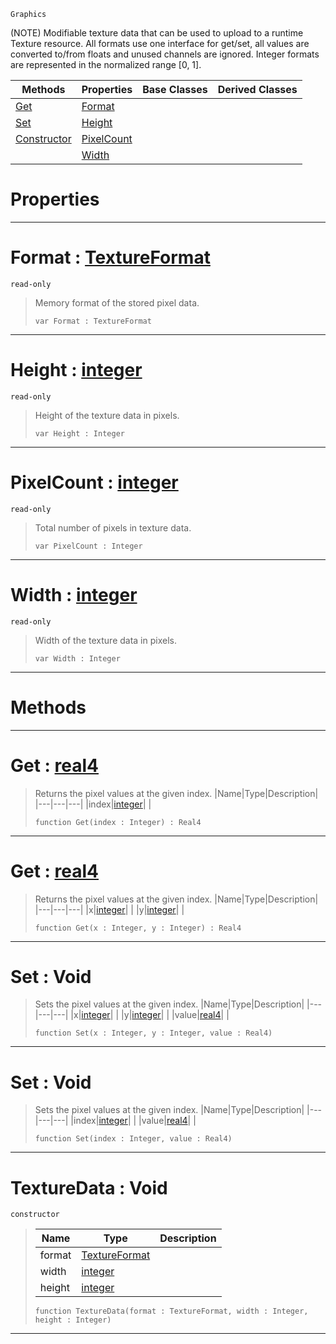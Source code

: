  `Graphics`

(NOTE) Modifiable texture data that can be used to upload to a runtime Texture resource. All formats use one interface for get/set, all values are converted to/from floats and unused channels are ignored. Integer formats are represented in the normalized range [0, 1].

|Methods|Properties|Base Classes|Derived Classes|
|---|---|---|---|
|[ Get](texturedata.md#get-zilch-engine-document)|[ Format](texturedata.md#format-zilch-engine-docum)| | |
|[ Set](texturedata.md#set-void)|[ Height](texturedata.md#height-zilch-engine-docum)| | |
|[ Constructor](texturedata.md#texturedata-void)|[ PixelCount](texturedata.md#pixelcount-zilch-engine-d)| | |
| |[ Width](texturedata.md#width-zilch-engine-docume)| | |


 #  Properties


---  
 #  Format : [TextureFormat](../enum_reference.md#textureformat)

 `read-only`

> Memory format of the stored pixel data.
> ```TS:Nada
> var Format : TextureFormat


---  
 #  Height : [integer](../nada_base_types/integer.md)

 `read-only`

> Height of the texture data in pixels.
> ```TS:Nada
> var Height : Integer


---  
 #  PixelCount : [integer](../nada_base_types/integer.md)

 `read-only`

> Total number of pixels in texture data.
> ```TS:Nada
> var PixelCount : Integer


---  
 #  Width : [integer](../nada_base_types/integer.md)

 `read-only`

> Width of the texture data in pixels.
> ```TS:Nada
> var Width : Integer


---  
 #  Methods


---  
 #  Get : [real4](../nada_base_types/real4.md)

> Returns the pixel values at the given index.
> |Name|Type|Description|
> |---|---|---|
> |index|[integer](../nada_base_types/integer.md)| |
> ```TS:Nada
> function Get(index : Integer) : Real4
> ``` 


---  
 #  Get : [real4](../nada_base_types/real4.md)

> Returns the pixel values at the given index.
> |Name|Type|Description|
> |---|---|---|
> |x|[integer](../nada_base_types/integer.md)| |
> |y|[integer](../nada_base_types/integer.md)| |
> ```TS:Nada
> function Get(x : Integer, y : Integer) : Real4
> ``` 


---  
 #  Set : Void

> Sets the pixel values at the given index.
> |Name|Type|Description|
> |---|---|---|
> |x|[integer](../nada_base_types/integer.md)| |
> |y|[integer](../nada_base_types/integer.md)| |
> |value|[real4](../nada_base_types/real4.md)| |
> ```TS:Nada
> function Set(x : Integer, y : Integer, value : Real4)
> ``` 


---  
 #  Set : Void

> Sets the pixel values at the given index.
> |Name|Type|Description|
> |---|---|---|
> |index|[integer](../nada_base_types/integer.md)| |
> |value|[real4](../nada_base_types/real4.md)| |
> ```TS:Nada
> function Set(index : Integer, value : Real4)
> ``` 


---  
 #  TextureData : Void

 `constructor`

> 
> |Name|Type|Description|
> |---|---|---|
> |format|[TextureFormat](../enum_reference.md#textureformat)| |
> |width|[integer](../nada_base_types/integer.md)| |
> |height|[integer](../nada_base_types/integer.md)| |
> ```TS:Nada
> function TextureData(format : TextureFormat, width : Integer, height : Integer)
> ``` 


---  
 

 